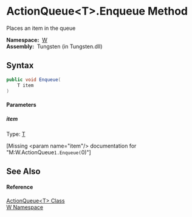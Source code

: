 ActionQueue&lt;T>.Enqueue Method
================================
  Places an item in the queue

  **Namespace:**  [W][1]  
  **Assembly:**  Tungsten (in Tungsten.dll)

Syntax
------

```csharp
public void Enqueue(
	T item
)
```

#### Parameters

##### *item*
Type: [T][2]  

[Missing &lt;param name="item"/> documentation for "M:W.ActionQueue`1.Enqueue(`0)"]



See Also
--------

#### Reference
[ActionQueue&lt;T> Class][2]  
[W Namespace][1]  

[1]: ../README.md
[2]: README.md
[3]: ../../_icons/Help.png